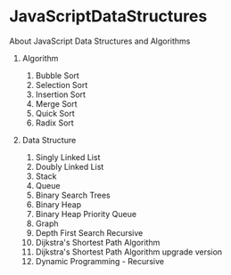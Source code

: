 # JavaScriptDataStructures
 About JavaScript Data Structures and Algorithms

1. Algorithm
    1. Bubble Sort
    2. Selection Sort
    3. Insertion Sort
    4. Merge Sort
    5. Quick Sort
    6. Radix Sort

2. Data Structure
    1. Singly Linked List
    2. Doubly Linked List
    3. Stack
    4. Queue
    5. Binary Search Trees
    6. Binary Heap
    7. Binary Heap Priority Queue
    8. Graph
    9. Depth First Search Recursive
    10. Dijkstra's Shortest Path Algorithm
    11. Dijkstra's Shortest Path Algorithm upgrade version
    12. Dynamic Programming - Recursive
